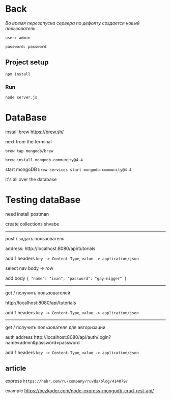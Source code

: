 # Back

_Во время перезапуска сервера по дефолту создается новый пользователь_

`user: admin`

`password: password`

## Project setup
```
npm install
```

### Run
```
node server.js
```

# DataBase

install brew
https://brew.sh/

next from the terminal

`brew tap mongodb/brew`

`brew install mongodb-community@4.4`

start mongoDB
`brew services start mongodb-community@4.4`

it's all over the database

# Testing dataBase

need install postman

create collections shvabe

<hr>

post / задать пользователя

address: http://localhost:8080/api/tutorials

add 1 headers `key -> Content-Type`, `value -> application/json`

select nav body -> row

add body `{
              "name": "ivan",
              "password": "gay-nigger"
          }`

<hr>

get / получить пользователей

http://localhost:8080/api/tutorials

add 1 headers `key -> Content-Type`, `value -> application/json`

<hr>

get / получить пользователя для авторизации

auth address http://localhost:8080/api/auth/login?name=admin&password=password

add 1 headers `key -> Content-Type`, `value -> application/json`

## article

express
`https://habr.com/ru/company/ruvds/blog/414079/`

example 
https://bezkoder.com/node-express-mongodb-crud-rest-api/

